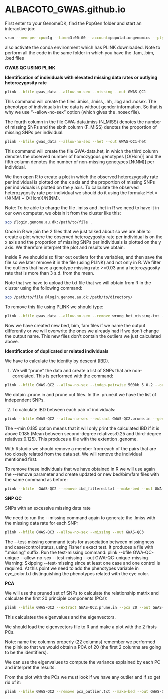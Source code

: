 # ALBACOTO_GWAS.github.io

First enter to your GenomeDK, find the PopGen folder and start an interactive job:
```sh
srun --mem-per-cpu=1g --time=3:00:00 --account=populationgenomics --pty bash
```
also activate the conda environment which has PLINK downloaded. Note to perform all the code in the same folder in which you have the .fam, .bim, .bed files


**GWAS QC USING PLINK**


**Identification of individuals with elevated missing data rates or outlying heterozygosity rate**
```sh
plink --bfile gwas_data --allow-no-sex --missing --out GWAS-QC1 
```
This command will create the files .imiss, .lmiss, .hh, .log and .nosex. The phenotype of individuals in the data is without gender information. So that is why we use “--allow-no-sex” option (which gives the .nosex file).

The fourth column in the file GWA-data.imiss (N_MISS) denotes the number of missing SNPs and the sixth column (F_MISS) denotes the proportion of missing SNPs per individual.
```sh
plink --bfile gwas_data --allow-no-sex --het --out GWAS-QC1-het 
```
This command will create the file GWA-data.het, in which the third column denotes the observed number of homozygous genotypes [O(Hom)] and the fifth column denotes the number of non-missing genotypes [N(NM)] per individual.


We then open R to create a plot in which the observed heterozygosity rate per individual is plotted on the x axis and the proportion of missing SNPs per individuals is plotted on the y axis. To calculate the observed heterozygosity rate per individual we should do it using the formula: Het = (N(NM) − O(Hom))/N(NM). 

Note: To be able to charge the file .imiss and .het in R we need to have it in our own computer, we obtain it from the cluster like this:
```sh
scp @login.genome.au.dk:/path/to/file .
```

Once in R we join the 2 files that we just talked about so we are able to create a plot where the observed heterozygosity rate per individual is on the x axis and the proportion of missing SNPs per individuals is plotted on the y axis. We therefore interpret the plot and results we obtain.


Inside R we should also filter out outliers for the variables, and then save the file so we later remove it in the file (using PLINK) and not only in R. 
We filter the outliers that have a genotype missing rate >=0.03 and a heterozygosity rate that is more than 3 s.d. from the mean. 

Note that we have to upload the txt file that we will obtain from R in the cluster using the following command:
```sh
scp /path/to/file @login.genome.au.dk:/path/to/directory/
```

To remove this file using PLINK we should type:
```sh
plink --bfile gwas_data --allow-no-sex --remove wrong_het_missing.txt --make-bed --out GWAS-QC2
```
Now we have created new bed, bim, fam files if we name the output differently or we will overwrite the ones we already had if we don't change the output name. This new files don't contain the outliers we just calculated above.


**Identification of duplicated or related individuals**

We have to calculate the identity by descent (IBD). 

1) We will “prune” the data and create a list of SNPs that are non-correlated. This is performed with the command:
```sh
plink --bfile GWAS-QC2 --allow-no-sex --indep-pairwise 500kb 5 0.2 --out GWAS-QC2
```
We obtain .prune.in and prune.out files. In the .prune.it we have the list of independent SNPs. 

2) To calculate IBD between each pair of individuals:
```sh
plink --bfile GWAS-QC2 --allow-no-sex --extract GWAS-QC2.prune.in --genome --min 0.185 --out GWAS-QC2
```
The --min 0.185 option means that it will only print the calculated IBD if it is above 0.185 (Mean between second-degree relatives:0.25 and third-degree relatives:0.125). This produces a file with the extention .genome.


With Rstudio we should remove a member from each of the pairs that are too closely related from the data set. We will remove the individual mentioned first. 

To remove these individuals that we have obtained in R we will use again the --remove parameter and create updated or new bed/bim/fam files with the same command as before: 
```sh
plink --bfile  GWAS-QC2 --remove ibd_filtered.txt --make-bed --out GWA-QC3 
```



**SNP QC**

SNPs with an excessive missing data rate

We need to run the --missing command again to generate the .lmiss with the missing data rate for each SNP: 
```sh
plink --bfile GWAS-QC3 --allow-no-sex --missing --out GWAS-QC3
```

The --test-missing command tests for association between missingness and case/control status, using Fisher's exact test. It produces a file with ".missing" suffix.
Run the test-missing command: plink --bfile GWA-QC-unique --allow-no-sex --test-missing --out GWA-QC-unique-missing
Warning: Skipping --test-missing since at least one case and one control is required. At this point we need to add the phenotypes variable in eye_color.txt distinguishing the phenotypes related with the eye color. 


**PCA**

We will use the pruned set of SNPs to calculate the relationship matrix and calculate the first 20 principle components (PCs): 
```sh
plink --bfile GWAS-QC2 --extract GWAS-QC2.prune.in --pca 20 --out GWAS-QC2
```
This calculates the eigenvalues and the eigenvectors.

We should load the eigenvectors file to R and make a plot with the 2 firsts PCs. 

Note: name the columns properly (22 columns) remember we performed the plink so that we would obtain a PCA of 20 (the first 2 columns are going to be the identifiers). 

We can use the eigenvalues to compute the variance explained by each PC and interpret the results.

From the plot with the PCs we must look if we have any outlier and if so get rid of it:
```sh
plink --bfile GWAS-QC2 --remove pca_outlier.txt --make-bed --out GWAS-QC4
```




















